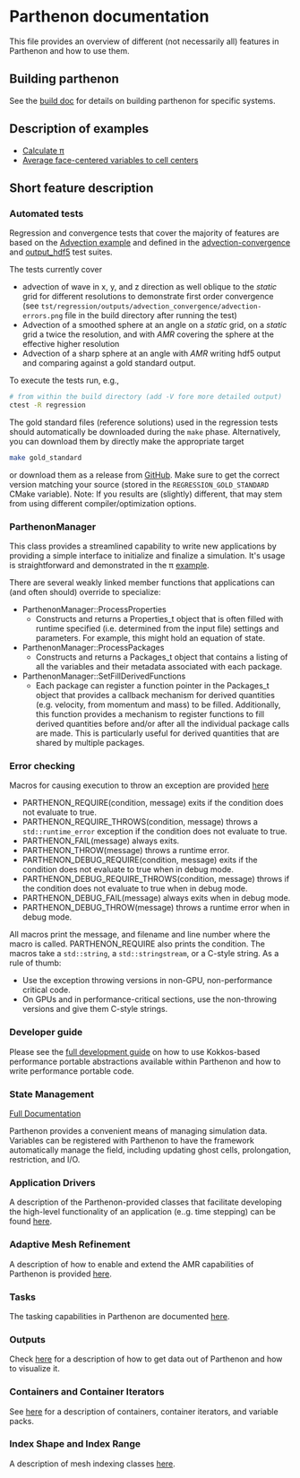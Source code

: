 # Parthenon documentation

This file provides an overview of different (not necessarily all) features in Parthenon
and how to use them.

## Building parthenon

See the [build doc](building.md) for details on building parthenon for specific systems.

## Description of examples

- [Calculate &pi;](../example/calculate_pi)
- [Average face-centered variables to cell centers](../example/face_fields)

## Short feature description

### Automated tests

Regression and convergence tests that cover the majority of features are based on the
[Advection example](../example/advection-example) and defined in the
[advection-convergence](../tst/regression/test_suites/advection_convergence) and
[output_hdf5](../tst/regression/test_suites/output_hdf5) test suites.

The tests currently cover
- advection of wave in x, y, and z direction as well oblique to the *static* grid for different resolutions to demonstrate first order convergence (see `tst/regression/outputs/advection_convergence/advection-errors.png` file in the build directory after running the test)
- Advection of a smoothed sphere at an angle on a *static* grid, on a *static* grid a twice the resolution, and with *AMR* covering the sphere at the effective higher resolution
- Advection of a sharp sphere at an angle with *AMR* writing hdf5 output and comparing against a gold standard output.

To execute the tests run, e.g.,
```bash
# from within the build directory (add -V fore more detailed output)
ctest -R regression
```
The gold standard files (reference solutions) used in the regression tests should automatically be downloaded during the `make` phase.
Alternatively, you can download them by directly make the appropriate target
```bash
make gold_standard
```
or download them as a release from [GitHub](https://github.com/lanl/parthenon/releases/).
Make sure to get the correct version matching your source
(stored in the `REGRESSION_GOLD_STANDARD` CMake variable).
Note: If you results are (slightly) different, that may stem from using different
compiler/optimization options.

### ParthenonManager

This class provides a streamlined capability to write new applications by providing a simple interface to initialize and finalize a simulation.  It's usage is straightforward and demonstrated in the &pi; [example](../example/calculate_pi/calculate_pi.cpp).

There are several weakly linked member functions that applications can (and often should) override to specialize:
* ParthenonManager::ProcessProperties
  * Constructs and returns a Properties_t object that is often filled with runtime specified (i.e. determined from the input file) settings and parameters.  For example, this might hold an equation of state.
* ParthenonManager::ProcessPackages
  * Constructs and returns a Packages_t object that contains a listing of all the variables and their metadata associated with each package.
* ParthenonManager::SetFillDerivedFunctions
  * Each package can register a function pointer in the Packages_t object that provides a callback mechanism for derived quantities (e.g. velocity, from momentum and mass) to be filled.  Additionally, this function provides a mechanism to register functions to fill derived quantities before and/or after all the individual package calls are made.  This is particularly useful for derived quantities that are shared by multiple packages.

### Error checking

Macros for causing execution to throw an exception are provided [here](../src/utils/error_checking.hpp)
* PARTHENON_REQUIRE(condition, message) exits if the condition does not evaluate to true.
* PARTHENON_REQUIRE_THROWS(condition, message) throws a `std::runtime_error` exception if the condition does not evaluate to true.
* PARTHENON_FAIL(message) always exits.
* PARTHENON_THROW(message) throws a runtime error.
* PARTHENON_DEBUG_REQUIRE(condition, message) exits if the condition does not evaluate to true when in debug mode.
* PARTHENON_DEBUG_REQUIRE_THROWS(condition, message) throws if the condition does not evaluate to true when in debug mode.
* PARTHENON_DEBUG_FAIL(message) always exits when in debug mode.
* PARTHENON_DEBUG_THROW(message) throws a runtime error when in debug mode.

All macros print the message, and filename and line number where the
macro is called. PARTHENON_REQUIRE also prints the condition. The
macros take a `std::string`, a `std::stringstream`, or a C-style
string. As a rule of thumb:
- Use the exception throwing versions in non-GPU, non-performance critical code.
- On GPUs and in performance-critical sections, use the non-throwing
  versions and give them C-style strings.

### Developer guide

Please see the [full development guide](development.md) on how to use Kokkos-based
performance portable abstractions available within Parthenon and how to write
performance portable code.

### State Management
[Full Documentation](interface/state.md)

Parthenon provides a convenient means of managing simulation data. Variables can be registered
with Parthenon to have the framework automatically manage the field, including
updating ghost cells, prolongation, restriction, and I/O.

### Application Drivers

A description of the Parthenon-provided classes that facilitate developing the high-level functionality of an application (e..g. time stepping) can be found [here](driver.md).

### Adaptive Mesh Refinement

A description of how to enable and extend the AMR capabilities of Parthenon is provided [here](amr.md).

### Tasks

The tasking capabilities in Parthenon are documented [here](tasks.md).

### Outputs

Check [here](outputs.md) for a description of how to get data out of Parthenon and how to visualize it.

### Containers and Container Iterators

See [here](interface/containers.md) for a description of containers,
container iterators, and variable packs.

### Index Shape and Index Range

A description of mesh indexing classes [here](mesh/domain.md).

